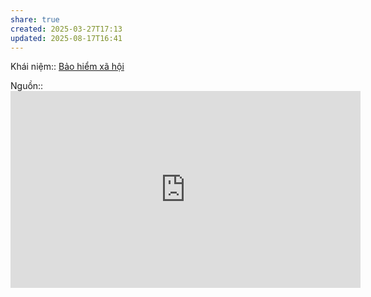 ```yaml
---
share: true
created: 2025-03-27T17:13
updated: 2025-08-17T16:41
---
```

Khái niệm:: [Bảo hiểm xã hội](../../../../%E2%9A%A1Hi%E1%BB%83u%20bi%E1%BA%BFt%20s%C3%A2u/%CE%9E%20Kh%C3%A1i%20ni%E1%BB%87m/B%E1%BA%A3o%20hi%E1%BB%83m%20x%C3%A3%20h%E1%BB%99i.md)

Nguồn:: <iframe width="560" height="315" src="https://www.youtube.com/embed/nvwIAKkSNzg?si=Smp0VkoXhh3AUkfX" title="YouTube video player" frameborder="0" allow="accelerometer; autoplay; clipboard-write; encrypted-media; gyroscope; picture-in-picture; web-share" referrerpolicy="strict-origin-when-cross-origin" allowfullscreen></iframe>
